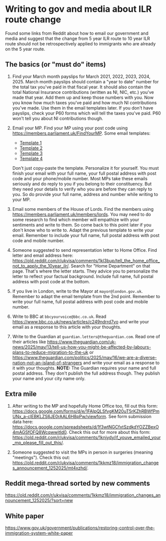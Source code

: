 # Writing to gov and media about ILR route change

Found some links from Reddit about how to email our government and media and suggest that the change from 5 year ILR route to 10 year ILR route should not be retrospectively applied to immigrants who are already on the 5 year route.

## The basics (or "must do" items)

1. Find your March month payslips for March 2021, 2022, 2023, 2024, 2025. March month payslips should contain a "year to date" number for the total tax you've paid in that fiscal year. It should also contain the total National Insurance contributions (written as NI, NIC, etc.) you've made that year. Add them up and keep those numbers with you. Now you know how much taxes you've paid and how much NI contributions you've made. Use them in the email templates later. If you don't have payslips, check your P60 forms which will tell the taxes you've paid. P60 won't tell you about NI contributions though.

2. Email your MP. Find your MP using your post code using <https://members.parliament.uk/FindYourMP>. Some email templates:

   - [Template 1](https://old.reddit.com/r/ukvisa/comments/1kkmz18/immigration_changes_announcement_1252025/mrwscke/)
   - [Template 2](https://old.reddit.com/r/ukvisa/comments/1kkmz18/immigration_changes_announcement_1252025/mrwk4iq/)
   - [Template 3](https://old.reddit.com/r/ukvisa/comments/1kkmz18/immigration_changes_announcement_1252025/msch87n/)
   - [Template 4](https://old.reddit.com/r/ukvisa/comments/1kkmz18/immigration_changes_announcement_1252025/ms9if6e/)

   Don't just copy-paste the template. Personalize it for yourself. You must finish your email with your full name, your full postal address with post code and your phone/mobile number. Most MPs take these emails seriously and do reply to you if you belong to their constituency. But they need your details to verify who you are before they can reply to you. So do provide your full name, address and number while writing to your MP.

3. Email some members of the House of Lords. Find the members using <https://members.parliament.uk/members/lords>. You may need to do some research to find which member will empathize with your sentiments and write to them. So come back to this point later if you don't know who to write to. Adapt the previous template to write your email. Remember to include your full name, full postal address with post code and mobile number.

4. Someone suggested to send representation letter to Home Office. Find letter and email address here: <https://old.reddit.com/r/ukvisa/comments/1kl3bup/tell_the_home_office_not_to_apply_the_10year_ilr/>. Search for "Home Department" on that page. That's where the letter starts. They advice you to personalize the letter to reflect your factual background. Include full name, full postal address with post code at the bottom.

5. If you live in London, write to the Mayor at `mayor@london.gov.uk`. Remember to adapt the email template from the 2nd point. Remember to write your full name, full postal address with post code and mobile number.

6. Write to BBC at `bbcyourvoice@bbc.co.uk`. Read <https://www.bbc.co.uk/news/articles/c249ndrrd7vo> and write your email as a response to this article with your thoughts.

7. Write to the Guardian at `guardian.letters@theguardian.com`. Read one of their articles like <https://www.theguardian.com/uk-news/2025/may/13/tell-us-how-you-might-be-affected-by-labours-plans-to-reduce-migration-to-the-uk> or <https://www.theguardian.com/politics/2025/may/16/we-are-a-diverse-nation-not-an-island-of-strangers> and write your email as a response to it with your thoughts. **NOTE:** The Guardian requires your name and full postal address. They don't publish the full address though. They publish your name and your city name only.

## Extra mile

1. After writing to the MP and hopefully Home Office too, fill out this form: <https://docs.google.com/forms/d/e/1FAIpQLSfvgKM20uT5rKZhRBWfPmUNx_a-clEBKLZS6JE0rAAL6H8pPw/viewform>. See form submission data here: <https://docs.google.com/spreadsheets/d/1f3wtNGCfxtSzdkdYOZZBexO4mAGSfOFQ8WcqwwitId0>. Check this out for more about this form: <https://old.reddit.com/r/ukvisa/comments/1knjydy/if_youve_emailed_your_mp_please_fill_out_this/>.

2. Someone suggested to visit the MPs in person in surgeries (meaning "meetings"). Check this out: <https://old.reddit.com/r/ukvisa/comments/1kkmz18/immigration_changes_announcement_1252025/mt4xzhd/>.

## Reddit mega-thread sorted by new comments

<https://old.reddit.com/r/ukvisa/comments/1kkmz18/immigration_changes_announcement_1252025/?sort=new>

## White paper

<https://www.gov.uk/government/publications/restoring-control-over-the-immigration-system-white-paper>
